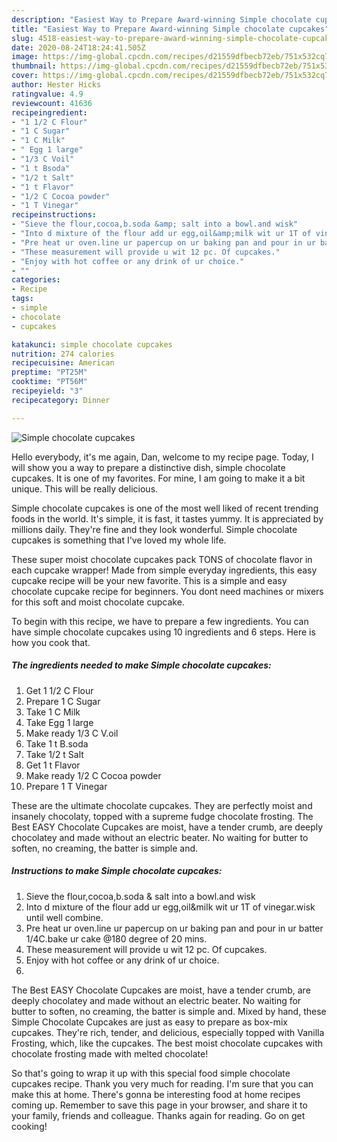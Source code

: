 ```yaml
---
description: "Easiest Way to Prepare Award-winning Simple chocolate cupcakes"
title: "Easiest Way to Prepare Award-winning Simple chocolate cupcakes"
slug: 4518-easiest-way-to-prepare-award-winning-simple-chocolate-cupcakes
date: 2020-08-24T18:24:41.505Z
image: https://img-global.cpcdn.com/recipes/d21559dfbecb72eb/751x532cq70/simple-chocolate-cupcakes-recipe-main-photo.jpg
thumbnail: https://img-global.cpcdn.com/recipes/d21559dfbecb72eb/751x532cq70/simple-chocolate-cupcakes-recipe-main-photo.jpg
cover: https://img-global.cpcdn.com/recipes/d21559dfbecb72eb/751x532cq70/simple-chocolate-cupcakes-recipe-main-photo.jpg
author: Hester Hicks
ratingvalue: 4.9
reviewcount: 41636
recipeingredient:
- "1 1/2 C Flour"
- "1 C Sugar"
- "1 C Milk"
- " Egg 1 large"
- "1/3 C Voil"
- "1 t Bsoda"
- "1/2 t Salt"
- "1 t Flavor"
- "1/2 C Cocoa powder"
- "1 T Vinegar"
recipeinstructions:
- "Sieve the flour,cocoa,b.soda &amp; salt into a bowl.and wisk"
- "Into d mixture of the flour add ur egg,oil&amp;milk wit ur 1T of vinegar.wisk until well combine."
- "Pre heat ur oven.line ur papercup on ur baking pan and pour in ur batter 1/4C.bake ur cake @180 degree of 20 mins."
- "These measurement will provide u wit 12 pc. Of cupcakes."
- "Enjoy with hot coffee or any drink of ur choice."
- ""
categories:
- Recipe
tags:
- simple
- chocolate
- cupcakes

katakunci: simple chocolate cupcakes 
nutrition: 274 calories
recipecuisine: American
preptime: "PT25M"
cooktime: "PT56M"
recipeyield: "3"
recipecategory: Dinner

---
```



![Simple chocolate cupcakes](https://img-global.cpcdn.com/recipes/d21559dfbecb72eb/751x532cq70/simple-chocolate-cupcakes-recipe-main-photo.jpg)

Hello everybody, it's me again, Dan, welcome to my recipe page. Today, I will show you a way to prepare a distinctive dish, simple chocolate cupcakes. It is one of my favorites. For mine, I am going to make it a bit unique. This will be really delicious.

Simple chocolate cupcakes is one of the most well liked of recent trending foods in the world. It's simple, it is fast, it tastes yummy. It is appreciated by millions daily. They're fine and they look wonderful. Simple chocolate cupcakes is something that I've loved my whole life.

These super moist chocolate cupcakes pack TONS of chocolate flavor in each cupcake wrapper! Made from simple everyday ingredients, this easy cupcake recipe will be your new favorite. This is a simple and easy chocolate cupcake recipe for beginners. You dont need machines or mixers for this soft and moist chocolate cupcake.


To begin with this recipe, we have to prepare a few ingredients. You can have simple chocolate cupcakes using 10 ingredients and 6 steps. Here is how you cook that.

<!--inarticleads1-->

##### The ingredients needed to make Simple chocolate cupcakes:

1. Get 1 1/2 C Flour
1. Prepare 1 C Sugar
1. Take 1 C Milk
1. Take  Egg 1 large
1. Make ready 1/3 C V.oil
1. Take 1 t B.soda
1. Take 1/2 t Salt
1. Get 1 t Flavor
1. Make ready 1/2 C Cocoa powder
1. Prepare 1 T Vinegar


These are the ultimate chocolate cupcakes. They are perfectly moist and insanely chocolaty, topped with a supreme fudge chocolate frosting. The Best EASY Chocolate Cupcakes are moist, have a tender crumb, are deeply chocolatey and made without an electric beater. No waiting for butter to soften, no creaming, the batter is simple and. 

<!--inarticleads2-->

##### Instructions to make Simple chocolate cupcakes:

1. Sieve the flour,cocoa,b.soda &amp; salt into a bowl.and wisk
1. Into d mixture of the flour add ur egg,oil&amp;milk wit ur 1T of vinegar.wisk until well combine.
1. Pre heat ur oven.line ur papercup on ur baking pan and pour in ur batter 1/4C.bake ur cake @180 degree of 20 mins.
1. These measurement will provide u wit 12 pc. Of cupcakes.
1. Enjoy with hot coffee or any drink of ur choice.
1. 


The Best EASY Chocolate Cupcakes are moist, have a tender crumb, are deeply chocolatey and made without an electric beater. No waiting for butter to soften, no creaming, the batter is simple and. Mixed by hand, these Simple Chocolate Cupcakes are just as easy to prepare as box-mix cupcakes. They&#39;re rich, tender, and delicious, especially topped with Vanilla Frosting, which, like the cupcakes. The best moist chocolate cupcakes with chocolate frosting made with melted chocolate! 

So that's going to wrap it up with this special food simple chocolate cupcakes recipe. Thank you very much for reading. I'm sure that you can make this at home. There's gonna be interesting food at home recipes coming up. Remember to save this page in your browser, and share it to your family, friends and colleague. Thanks again for reading. Go on get cooking!
